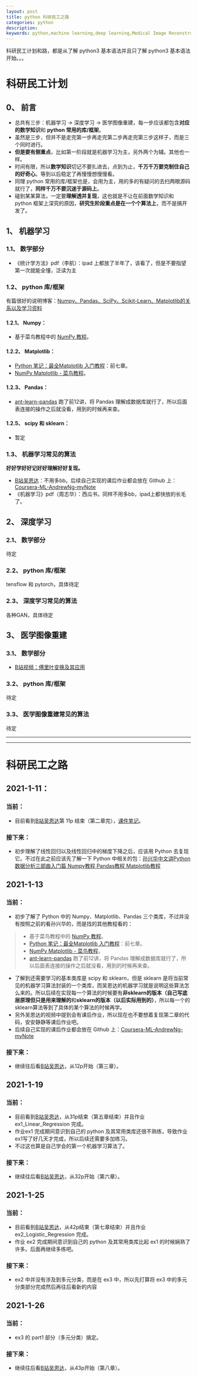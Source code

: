 ```yaml
---
layout: post
title: python 科研民工之路
categories: python
description: 
keywords: python,machine learning,deep learning,Medical Image Reconstruction,plan
---
```


  科研民工计划和路，都是从了解 python3 基本语法并且只了解 python3 基本语法开始。。。

# 科研民工计划

## 0、 前言

+ 总共有三步：机器学习 -> 深度学习 -> 医学图像重建，每一步应该都包含**对应的数学知识**和 **python 常用的库/框架**。
+ 虽然是三步，但并不是走完第一步再走完第二步再走完第三步这样子，而是三个同时进行。
+ **但是要有侧重点**，比如第一阶段就是机器学习为主，另外两个为辅。其他也一样。
+ 时间有限，所以**数学知识**切记不要扎进去，点到为止，**千万千万要克制住自己的好奇心**。等到以后稳定了再慢慢想慢慢看。
+ 同理 python 常用的库/框架也是，会用为主，用的多的有疑问的去扫两眼源码就行了，**同样千万不要沉迷于源码上**。
+ 碰到某某算法，一定要**理解透并复现**，这也就是不让在前面数学知识和 python 框架上深究的原因，**研究生阶段重点是在一个个算法上**，而不是搞开发了。


## 1、 机器学习

### 1.1、 数学部分

+ 《统计学方法》pdf（李航）：ipad 上都放了半年了，该看了，但是不要指望第一次就能全懂，泛读为主

### 1.2、 python 库/框架

有篇很好的说明博客：[Numpy、Pandas、SciPy、Scikit-Learn、Matplotlib的关系以及学习资料](https://blog.csdn.net/u014410989/article/details/89947128)

#### 1.2.1、 Numpy：

+ 基于菜鸟教程中的 [NumPy 教程](https://www.runoob.com/numpy/numpy-tutorial.html)。

#### 1.2.2、 Matplotlib：

+ [Python 笔记：最全Matplotlib 入门教程](http://www.inimei.cn/archives/593.html)：前七章。
+ [NumPy  Matplotlib - 菜鸟教程](https://www.runoob.com/numpy/numpy-matplotlib.html)。

#### 1.2.3、 Pandas：

+ [ant-learn-pandas](https://github.com/peiss/ant-learn-pandas) 跑了前12讲，将 Pandas 理解成数据库就行了，所以后面表连接的操作之后就没看，用到的时候再来查。

#### 1.2.5、 scipy 和 sklearn：

+ 暂定

### 1.3、 机器学习常见的算法

**好好学好好记好好理解好好复现。**

+ [B站吴恩达](https://www.bilibili.com/video/BV164411b7dx?from=search&seid=7481822073233109565)：不用多bb。后续自己实现的课后作业都会放在 Github 上：[Coursera-ML-AndrewNg-myNote](https://github.com/MikasaLee/Coursera-ML-AndrewNg-myNote)
+ 《机器学习》pdf（周志华）：西瓜书，同样不用多bb，ipad上都快放的长毛了。

## 2、 深度学习

### 2.1、 数学部分

  待定

### 2.2、 python 库/框架

  tensflow 和 pytorch，具体待定

### 2.3、 深度学习常见的算法

  各种GAN，具体待定

## 3、 医学图像重建

### 3.1、 数学部分

+ [B站视频：傅里叶变换及其应用](https://www.bilibili.com/video/BV1Qx411J7ER)

### 3.2、 python 库/框架

  待定

### 3.3、 医学图像重建常见的算法

  待定



------



------



# 科研民工之路

## 2021-1-11：

### 当前：

+ 目前看到[B站吴恩达](https://www.bilibili.com/video/BV164411b7dx?from=search&seid=7481822073233109565)第 11p 结束（第二章完），[课件笔记](http://www.ai-start.com/ml2014/html/week1.html#header-n389)。

### 接下来：

+ 初步理解了线性回归以及线性回归中的梯度下降之后，应该用 Python 去复现它。不过在此之前应该先了解一下 Python 中相关的包：[孙兴华中文讲Python数据分析三部曲入门篇 Numpy教程 Pandas教程 Matplotlib教程](https://www.bilibili.com/video/BV1ji4y157uB)

## 2021-1-13

### 当前：

+ 初步了解了 Python 中的 Numpy、Matplotlib、Pandas  三个类库，不过并没有按照之前的看孙兴华的，而是找的其他教程看的：

>+ 基于菜鸟教程中的 [NumPy 教程](https://www.runoob.com/numpy/numpy-tutorial.html)。
>+ [Python 笔记：最全Matplotlib 入门教程](http://www.inimei.cn/archives/593.html)：前七章。
>+ [NumPy  Matplotlib - 菜鸟教程](https://www.runoob.com/numpy/numpy-matplotlib.html)。
>+ [ant-learn-pandas](https://github.com/peiss/ant-learn-pandas) 跑了前12讲，将 Pandas 理解成数据库就行了，所以后面表连接的操作之后就没看，用到的时候再来查。

+ 了解到还需要学习的基本类库是 scipy 和 sklearn，但是 sklearn 是将当前常见的机器学习算法封装的一个类库，而吴恩达的机器学习就是说明这些算法怎么来的。所以后续在实现每一个算法的时候要有**非sklearn的版本（自己写底层原理但只是用来理解的**和**sklearn的版本（以后实际用到的）**，所以每一个的sklearn算法等到了具体的某个算法的时候再学。
+ 另外吴恩达的视频中提到会有课后作业，所以现在也不要想着复现第二章的代码，安安静静等课后作业吧。
+ 后续自己实现的课后作业都会放在 Github 上：[Coursera-ML-AndrewNg-myNote](https://github.com/MikasaLee/Coursera-ML-AndrewNg-myNote)

### 接下来：

+ 继续往后看[B站吴恩达](https://www.bilibili.com/video/BV164411b7dx?from=search&seid=7481822073233109565)，从12p开始（第三章）。

## 2021-1-19

### 当前：

+ 目前看到[B站吴恩达](https://www.bilibili.com/video/BV164411b7dx?from=search&seid=7481822073233109565)，从31p结束（第五章结束）并且作业 ex1_Linear_Regression 完成。
+ 作业ex1 完成期间意识到自己的 python 及其常用类库还很不熟练，导致作业ex1写了好几天才完成，所以后续还需要多加练习。
+ 不过这也算是自己学会的第一个机器学习算法了。

### 接下来：

+ 继续往后看[B站吴恩达](https://www.bilibili.com/video/BV164411b7dx?from=search&seid=7481822073233109565)，从32p开始（第六章）。

## 2021-1-25

### 当前：

+ 目前看到[B站吴恩达](https://www.bilibili.com/video/BV164411b7dx?from=search&seid=7481822073233109565)，从42p结束（第七章结束）并且作业 ex2_Logistic_Regression 完成。
+ 作业 ex2 完成期间意识到自己的 python 及其常用类库比起 ex1 的时候娴熟了许多。后面再继续多练吧。

### 接下来：

+ ex2 中并没有涉及到多元分类，而是在 ex3 中，所以先打算将 ex3 中的多元分类部分完成然后再往后看新的内容

## 2021-1-26

### 当前：

+ ex3 的 part1 部分（多元分类）搞定。

### 接下来：

+ 继续往后看[B站吴恩达](https://www.bilibili.com/video/BV164411b7dx?from=search&seid=7481822073233109565)，从43p开始（第八章）。